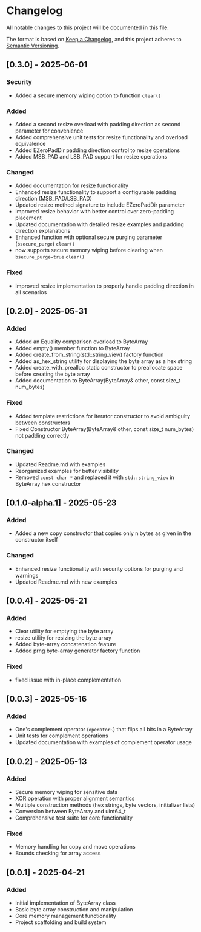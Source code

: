 # Changelog
All notable changes to this project will be documented in this file.

The format is based on [Keep a Changelog](https://keepachangelog.com/en/1.0.0/),
and this project adheres to [Semantic Versioning](https://semver.org/spec/v2.0.0.html).

## [0.3.0] - 2025-06-01

### Security
- Added a secure memory wiping option to function `clear()`

### Added
- Added a second resize overload with padding direction as second parameter for convenience
- Added comprehensive unit tests for resize functionality and overload equivalence
- Added EZeroPadDir padding direction control to resize operations
- Added MSB_PAD and LSB_PAD support for resize operations

### Changed
- Added documentation for resize functionality
- Enhanced resize functionality to support a configurable padding direction (MSB_PAD/LSB_PAD)
- Updated resize method signature to include EZeroPadDir parameter
- Improved resize behavior with better control over zero-padding placement
- Updated documentation with detailed resize examples and padding direction explanations
- Enhanced function with optional secure purging parameter (`bsecure_purge`) `clear()`
- now supports secure memory wiping before clearing when `bsecure_purge=true` `clear()`


### Fixed
- Improved resize implementation to properly handle padding direction in all scenarios

## [0.2.0] - 2025-05-31

### Added
- Added an Equality comparison overload to ByteArray
- Added empty() member function to ByteArray
- Added create_from_string(std::string_view) factory function
- Added as_hex_string utility for displaying the byte array as a hex string
- Added create_with_prealloc static constructor to preallocate space before creating the byte array
- Added documentation to ByteArray(ByteArray& other, const size_t num_bytes)


### Fixed
- Added template restrictions for iterator constructor to avoid ambiguity between constructors
- Fixed Constructor ByteArray(ByteArray& other, const size_t num_bytes) not padding correctly


### Changed
- Updated Readme.md with examples
- Reorganized examples for better visibility
- Removed `const char *` and replaced it with `std::string_view` in ByteArray hex constructor




## [0.1.0-alpha.1] - 2025-05-23

### Added
- Added a new copy constructor that copies only n bytes as given in the constructor itself

### Changed
- Enhanced resize functionality with security options for purging and warnings
- Updated Readme.md with new examples


## [0.0.4] - 2025-05-21

### Added
- Clear utility for emptying the byte array
- resize utility for resizing the byte array
- Added byte-array concatenation feature
- Added prng byte-array generator factory function

### Fixed
- fixed issue with in-place complementation

## [0.0.3] - 2025-05-16

### Added
- One's complement operator (`operator~`) that flips all bits in a ByteArray
- Unit tests for complement operations
- Updated documentation with examples of complement operator usage

## [0.0.2] - 2025-05-13

### Added
- Secure memory wiping for sensitive data
- XOR operation with proper alignment semantics
- Multiple construction methods (hex strings, byte vectors, initializer lists)
- Conversion between ByteArray and uint64_t
- Comprehensive test suite for core functionality

### Fixed
- Memory handling for copy and move operations
- Bounds checking for array access

## [0.0.1] - 2025-04-21

### Added
- Initial implementation of ByteArray class
- Basic byte array construction and manipulation
- Core memory management functionality
- Project scaffolding and build system